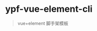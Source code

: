 <!--
 * @author: 殷鹏飞
 * @Date: 2019-12-25 18:29:31
 * @information: readme
 -->

# ypf-vue-element-cli

> vue+element 脚手架模板


